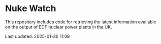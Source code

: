 # Nuke Watch

This repository includes code for retrieving the latest information available on the output of EDF nuclear power plants in the UK.

Last updated: 2025-01-30 11:09